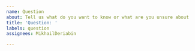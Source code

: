 ```yaml
---
name: Question
about: Tell us what do you want to know or what are you unsure about
title: 'Question: '
labels: question
assignees: MikhailDeriabin

---
```



